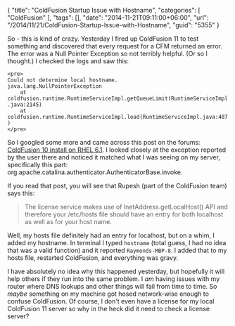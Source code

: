 {
	"title": "ColdFusion Startup Issue with Hostname",
	"categories": [
		"ColdFusion"
	],
	"tags": [],
	"date": "2014-11-21T09:11:00+06:00",
	"url": "/2014/11/21/ColdFusion-Startup-Issue-with-Hostname",
	"guid": "5355"
}

<p>
So - this is kind of crazy. Yesterday I fired up ColdFusion 11 to test something and discovered that every request for a CFM returned an error. The error was a Null Pointer Exception so not terribly helpful. (Or so I thought.) I checked the logs and saw this:
</p>
<!--more-->
<code>&lt;pre&gt;
Could not determine local hostname.
java.lang.NullPointerException
    at coldfusion.runtime.RuntimeServiceImpl.getQueueLimit(RuntimeServiceImpl.java:2145)
    at coldfusion.runtime.RuntimeServiceImpl.load(RuntimeServiceImpl.java:487)
&lt;/pre&gt;</code>

<p>
So I googled some more and came across this post on the forums: <a href="https://forums.adobe.com/thread/1006320">ColdFusion 10 install on RHEL 6.1</a>. I looked closely at the exception reported by the user there and noticed it matched what I was seeing on my server, specifically this part: org.apache.catalina.authenticator.AuthenticatorBase.invoke.
</p>

<p>
If you read that post, you will see that Rupesh (part of the ColdFusion team) says this:
</p>

<blockquote>The license service makes use of InetAddress.getLocalHost() API and therefore your /etc/hosts file should have an entry for both localhost as well as for your host name.</blockquote>

<p>
Well, my hosts file definitely had an entry for localhost, but on a whim, I added my hostname. In terminal I typed <code>hostname</code> (total guess, I had no idea that was a valid function) and it reported <code>Raymonds-MBP-8</code>. I added that to my hosts file, restarted ColdFusion, and everything was gravy.
</p>

<p>
I have absolutely no idea why this happened yesterday, but hopefully it will help others if they run into the same problem. I <i>am</i> having issues with my router where DNS lookups and other things will fail from time to time. So <i>maybe</i> something on my machine got hosed network-wise enough to confuse ColdFusion. Of course, I don't even have a license for my local ColdFusion 11 server so why in the heck did it need to check a license server?
</p>